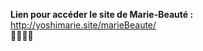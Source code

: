 **Lien pour accéder le site de Marie-Beauté :**  
http://yoshimarie.site/marieBeaute/  
:frog::frog::frog::frog:
